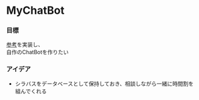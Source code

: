 # MyChatBot
### 目標
[参考](https://zenn.dev/ml_bear/books/d1f060a3f166a5/viewer/f11592)を実装し、<br>
自作のChatBotを作りたい

### アイデア
- シラバスをデータベースとして保持しておき、相談しながら一緒に時間割を組んでくれる
